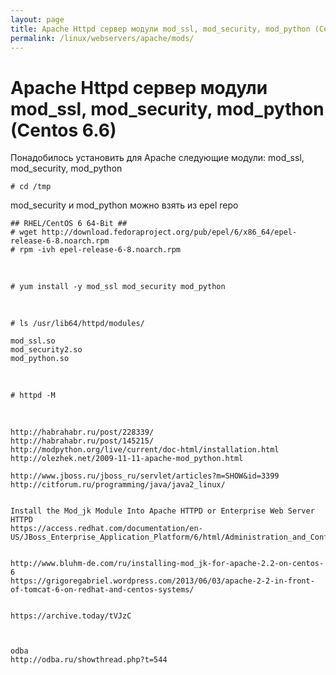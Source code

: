 ```yaml
---
layout: page
title: Apache Httpd сервер модули mod_ssl, mod_security, mod_python (Centos 6.6)
permalink: /linux/webservers/apache/mods/
---
```


# Apache Httpd сервер модули mod_ssl, mod_security, mod_python (Centos 6.6)

Понадобилось установить для Apache следующие модули: mod_ssl, mod_security, mod_python

    # cd /tmp

mod_security и mod_python можно взять из epel repo

    ## RHEL/CentOS 6 64-Bit ##
    # wget http://download.fedoraproject.org/pub/epel/6/x86_64/epel-release-6-8.noarch.rpm
    # rpm -ivh epel-release-6-8.noarch.rpm

<br/>

    # yum install -y mod_ssl mod_security mod_python

<br/>

    # ls /usr/lib64/httpd/modules/

    mod_ssl.so
    mod_security2.so
    mod_python.so

<br/>

    # httpd -M

<br/>

    http://habrahabr.ru/post/228339/
    http://habrahabr.ru/post/145215/
    http://modpython.org/live/current/doc-html/installation.html
    http://olezhek.net/2009-11-11-apache-mod_python.html

    http://www.jboss.ru/jboss_ru/servlet/articles?m=SHOW&id=3399
    http://citforum.ru/programming/java/java2_linux/


    Install the Mod_jk Module Into Apache HTTPD or Enterprise Web Server HTTPD
    https://access.redhat.com/documentation/en-US/JBoss_Enterprise_Application_Platform/6/html/Administration_and_Configuration_Guide/Install_the_Mod_jk_Module_Into_Apache_HTTPD_or_Enterprise_Web_Server_HTTPD1.html


    http://www.bluhm-de.com/ru/installing-mod_jk-for-apache-2.2-on-centos-6
    https://grigoregabriel.wordpress.com/2013/06/03/apache-2-2-in-front-of-tomcat-6-on-redhat-and-centos-systems/


    https://archive.today/tVJzC



    odba
    http://odba.ru/showthread.php?t=544
